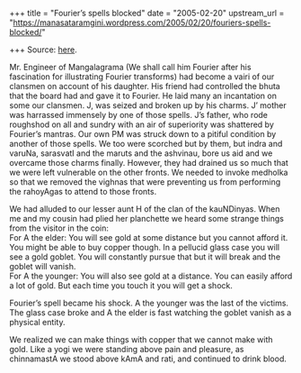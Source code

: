 +++
title = "Fourier’s spells blocked"
date = "2005-02-20"
upstream_url = "https://manasataramgini.wordpress.com/2005/02/20/fouriers-spells-blocked/"

+++
Source: [here](https://manasataramgini.wordpress.com/2005/02/20/fouriers-spells-blocked/).

Mr. Engineer of Mangalagrama (We shall call him Fourier after his fascination for illustrating Fourier transforms) had become a vairi of our clansmen on account of his daughter. His friend had controlled the bhuta that the board had and gave it to Fourier. He laid many an incantation on some our clansmen. J, was seized and broken up by his charms. J’ mother was harrassed immensely by one of those spells. J’s father, who rode roughshod on all and sundry with an air of superiority was shattered by Fourier’s mantras. Our own PM was struck down to a pitiful condition by another of those spells. We too were scorched but by them, but indra and varuNa, sarasvatI and the maruts and the ashvinau, bore us aid and we overcame those charms finally. However, they had drained us so much that we were left vulnerable on the other fronts. We needed to invoke medholka so that we removed the vighnas that were preventing us from performing the rahoyAgas to attend to those fronts.

We had alluded to our lesser aunt H of the clan of the kauNDinyas. When me and my cousin had plied her planchette we heard some strange things from the visitor in the coin:  
For A the elder: You will see gold at some distance but you cannot afford it. You might be able to buy copper though. In a pellucid glass case you will see a gold goblet. You will constantly pursue that but it will break and the goblet will vanish.  
For A the younger: You will also see gold at a distance. You can easily afford a lot of gold. But each time you touch it you will get a shock.

Fourier’s spell became his shock. A the younger was the last of the victims.  
The glass case broke and A the elder is fast watching the goblet vanish as a physical entity.

We realized we can make things with copper that we cannot make with gold. Like a yogi we were standing above pain and pleasure, as chinnamastA we stood above kAmA and rati, and continued to drink blood.

